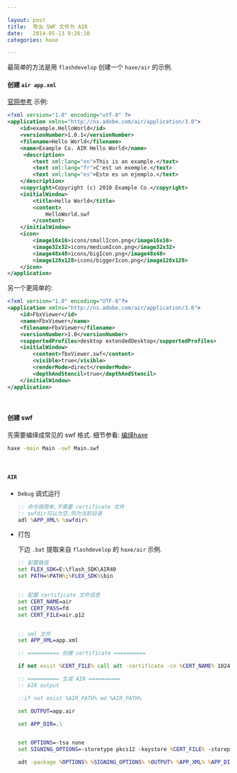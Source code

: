 ```yaml
---

layout: post
title:  导出 SWF 文件为 AIR
date:   2014-05-13 9:26:10
categories: haxe

---
```


最简单的方法是用 `flashdevelop` 创建一个 `haxe/air` 的示例.

<!-- more -->

#### 创建 `air app.xml`

 [官网参考](http://help.adobe.com/en_US/air/build/WS144092a96ffef7cc4c0afd1212601c9a36f-8000.html) 示例: 

```xml
<?xml version="1.0" encoding="utf-8" ?> 
<application xmlns="http://ns.adobe.com/air/application/3.0"> 
    <id>example.HelloWorld</id> 
    <versionNumber>1.0.1</versionNumber> 
    <filename>Hello World</filename> 
    <name>Example Co. AIR Hello World</name> 
     <description> 
        <text xml:lang="en">This is an example.</text> 
        <text xml:lang="fr">C'est un exemple.</text> 
        <text xml:lang="es">Esto es un ejemplo.</text> 
    </description> 
    <copyright>Copyright (c) 2010 Example Co.</copyright> 
    <initialWindow> 
        <title>Hello World</title> 
        <content> 
            HelloWorld.swf 
        </content> 
    </initialWindow>  
    <icon> 
        <image16x16>icons/smallIcon.png</image16x16> 
        <image32x32>icons/mediumIcon.png</image32x32> 
        <image48x48>icons/bigIcon.png</image48x48> 
        <image128x128>icons/biggerIcon.png</image128x128>  
    </icon> 
</application>
```

另一个更简单的:

```xml
<?xml version="1.0" encoding="UTF-8"?>
<application xmlns="http://ns.adobe.com/air/application/3.6">
    <id>FbxViewer</id>
    <name>FbxViewer</name>
    <filename>FbxViewer</filename>
    <versionNumber>1.0</versionNumber>
	<supportedProfiles>desktop extendedDesktop</supportedProfiles>
    <initialWindow>
        <content>fbxViewer.swf</content>
        <visible>true</visible>
        <renderMode>direct</renderMode>
        <depthAndStencil>true</depthAndStencil>
    </initialWindow>
</application>
```


<br />



#### 创建 swf

先需要编绎成常见的 swf 格式. 细节参看: [编绎haxe](http://haxe.org/doc/compiler)

```bat
haxe -main Main -swf Main.swf
```


<br />


#### `AIR`

 * `Debug` 调式运行

    ```bat
    :: 命令很简单,不需要 certificate 文件
    :: swfdir可以为空,则为当前目录
    adl %APP_XML% %swfdir%
    ```
 * 打包

    下边 `.bat` 提取来自 `flashdevelop` 的 `haxe/air` 示例.

    ```bat
    :: 配置路径
    set FLEX_SDK=E:\flash_SDK\AIR40
    set PATH=%PATH%;%FLEX_SDK%\bin


    :: 配置 certificate 文件信息
    set CERT_NAME=air
    set CERT_PASS=fd
    set CERT_FILE=air.p12


    :: xml 文件
    set APP_XML=app.xml

    :: ========== 创建 certificate ==========

    if not exist %CERT_FILE% call adt -certificate -cn %CERT_NAME% 1024-RSA %CERT_FILE% %CERT_PASS%

    :: ========== 生成 AIR ==========
    :: AIR output

    ::if not exist %AIR_PATH% md %AIR_PATH%

    set OUTPUT=app.air

    set APP_DIR=.\


    set OPTIONS=-tsa none
    set SIGNING_OPTIONS=-storetype pkcs12 -keystore %CERT_FILE% -storepass %CERT_PASS%

    adt -package %OPTIONS% %SIGNING_OPTIONS% %OUTPUT% %APP_XML% %APP_DIR%
    ```






